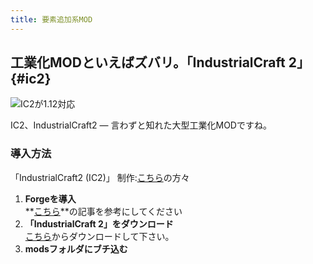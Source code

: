 ```yaml
---
title: 要素追加系MOD
---
```


## 工業化MODといえばズバリ。「IndustrialCraft 2」{#ic2}

![IC2が1.12対応](https://cdn-ak.f.st-hatena.com/images/fotolife/s/sasigume/20210208/20210208105716.png)

IC2、IndustrialCraft2 ― 言わずと知れた大型工業化MODですね。

### 導入方法

「IndustrialCraft2 (IC2)」 制作:[こちら](http://wiki.industrial-craft.net/index.php?title=Credits)の方々

1.  **Forgeを導入**  
    **[こちら](../howto/install-forge)**の記事を参考にしてください
2.  **「IndustrialCraft 2」をダウンロード**  
    [こちら](https://minecraft.curseforge.com/projects/industrial-craft/files "IC2のダウンロード")からダウンロードして下さい。
3.  **modsフォルダにブチ込む**

